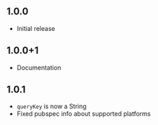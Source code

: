 ## 1.0.0

* Initial release

## 1.0.0+1

* Documentation

## 1.0.1

* `queryKey` is now a String
* Fixed pubspec info about supported platforms
